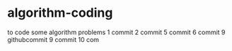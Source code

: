 # algorithm-coding
to code some algorithm problems
1 commit
2 commit
5 commit
6 commit
9 githubcommit
9 commit
10 com
